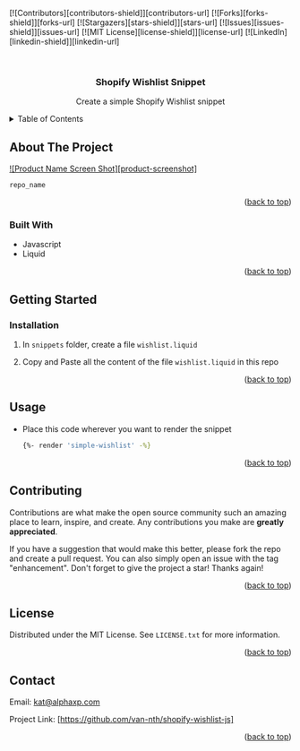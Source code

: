 <div id="top"></div>

[![Contributors][contributors-shield]][contributors-url]
[![Forks][forks-shield]][forks-url]
[![Stargazers][stars-shield]][stars-url]
[![Issues][issues-shield]][issues-url]
[![MIT License][license-shield]][license-url]
[![LinkedIn][linkedin-shield]][linkedin-url]

<br />
<div align="center">
<h3 align="center">Shopify Wishlist Snippet</h3>
  <p align="center">
    Create a simple Shopify Wishlist snippet
  </p>
</div>

<!-- TABLE OF CONTENTS -->
<details>
  <summary>Table of Contents</summary>
  <ol>
    <li>
      <a href="#about-the-project">About The Project</a>
      <ul>
        <li><a href="#built-with">Built With</a></li>
      </ul>
    </li>
    <li>
      <a href="#getting-started">Getting Started</a>
      <ul>
        <li><a href="#installation">Installation</a></li>
      </ul>
    </li>
    <li><a href="#usage">Usage</a></li>
    <li><a href="#contributing">Contributing</a></li>
    <li><a href="#license">License</a></li>
    <li><a href="#contact">Contact</a></li>
  </ol>
</details>

<!-- ABOUT THE PROJECT -->

## About The Project

[![Product Name Screen Shot][product-screenshot]](https://example.com)

`repo_name`

<p align="right">(<a href="#top">back to top</a>)</p>

### Built With

- Javascript
- Liquid

<p align="right">(<a href="#top">back to top</a>)</p>

<!-- GETTING STARTED -->

## Getting Started

### Installation

1. In `snippets` folder, create a file `wishlist.liquid`

2. Copy and Paste all the content of the file `wishlist.liquid` in this repo

<p align="right">(<a href="#top">back to top</a>)</p>

## Usage

- Place this code wherever you want to render the snippet
  ```sh
  {%- render 'simple-wishlist' -%}
  ```

<p align="right">(<a href="#top">back to top</a>)</p>

<!-- CONTRIBUTING -->

## Contributing

Contributions are what make the open source community such an amazing place to learn, inspire, and create. Any contributions you make are **greatly appreciated**.

If you have a suggestion that would make this better, please fork the repo and create a pull request. You can also simply open an issue with the tag "enhancement".
Don't forget to give the project a star! Thanks again!

<p align="right">(<a href="#top">back to top</a>)</p>

<!-- LICENSE -->

## License

Distributed under the MIT License. See `LICENSE.txt` for more information.

<p align="right">(<a href="#top">back to top</a>)</p>

<!-- CONTACT -->

## Contact

Email: kat@alphaxp.com

Project Link: [https://github.com/van-nth/shopify-wishlist-js]

<p align="right">(<a href="#top">back to top</a>)</p>
